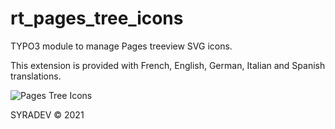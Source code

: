 # rt_pages_tree_icons

TYPO3 module to manage Pages treeview SVG icons.

This extension is provided with French, English, German, Italian and Spanish translations.

![Pages Tree Icons](https://github.com/Treedent/rt_pages_tree_icons/blob/master/Documentation/Images/rt_pages_tree_icons.png?raw=true)

SYRADEV © 2021